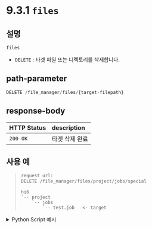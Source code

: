 ﻿# 9.3.1 `files`

## 설명

`files`

- `DELETE` : 타겟 파일 또는 디렉토리를 삭제합니다.

## path-parameter

```python
DELETE /file_manager/files/{target-filepath}
```

## response-body

|HTTP Status|description|
|:---|:---|
|`200 OK`| 타겟 삭제 완료 |


## 사용 예

<blockquote>

```python
request url:
DELETE /file_manager/files/project/jobs/special
```
```
hi6
`-- project
    `-- jobs
        `-- test.job   <- target
```

</blockquote>

<details><summary>Python Script 예시</summary>

```python
# test.py
import requests

def delete_file() -> int:
    base_url        = 'http://192.168.1.150:8888'
    path_parameter  = '/file_manager/files'
    target_file     = '/project/jobs/test.job'

    response = requests.delete(url = base_url + path_parameter + target_file)

    return response.status_code

print(f"response: {delete_file()}")
```
```sh
$python test.py
response: 200
```

</details>
